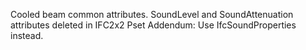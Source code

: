 Cooled beam common attributes.
SoundLevel and SoundAttenuation attributes deleted in IFC2x2 Pset Addendum: Use IfcSoundProperties instead.
